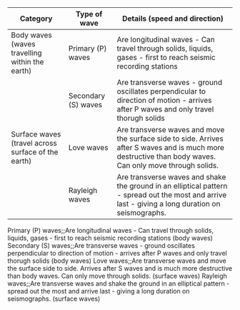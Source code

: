 | Category                                           | Type of wave        | Details (speed and direction)                                                                                                                             |
| -------------------------------------------------- | ------------------- | --------------------------------------------------------------------------------------------------------------------------------------------------------- |
| Body waves (waves travelling within the earth)     | Primary (P) waves   | Are longitudinal waves - Can travel through solids, liquids, gases - first to reach seismic recording stations                                            |
|                                                    | Secondary (S) waves | Are transverse waves - ground oscillates perpendicular to direction of motion - arrives after P waves and only travel thorugh solids                      |
| Surface waves (travel across surface of the earth) | Love waves          | Are transverse waves and move the surface side to side. Arrives after S waves and is much more destructive than body waves. Can only move through solids. |
|                                                    | Rayleigh waves      | Are transverse waves and shake the ground in an elliptical pattern - spread out the most and arrive last - giving a long duration on seismographs.        |
Primary (P) waves;;Are longitudinal waves - Can travel through solids, liquids, gases - first to reach seismic recording stations (body waves)
Secondary (S) waves;;Are transverse waves - ground oscillates perpendicular to direction of motion - arrives after P waves and only travel thorugh solids (body waves)
Love waves;;Are transverse waves and move the surface side to side. Arrives after S waves and is much more destructive than body waves. Can only move through solids. (surface waves)
Rayleigh waves;;Are transverse waves and shake the ground in an elliptical pattern - spread out the most and arrive last - giving a long duration on seismographs. (surface waves)